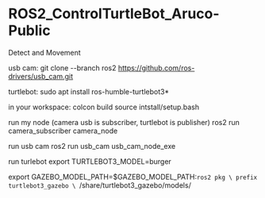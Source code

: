 # ROS2_ControlTurtleBot_Aruco-Public
Detect and Movement

usb cam:
git clone --branch ros2 https://github.com/ros-drivers/usb_cam.git

turtlebot:
sudo apt install ros-humble-turtlebot3*


in your workspace:
colcon build
source intstall/setup.bash

run my node (camera usb is subscriber, turtlebot is publisher)
ros2 run camera_subscriber camera_node

run usb cam
ros2 run usb_cam usb_cam_node_exe

run turlebot
export TURTLEBOT3_MODEL=burger

export GAZEBO_MODEL_PATH=$GAZEBO_MODEL_PATH:`ros2 pkg \
prefix turtlebot3_gazebo \
`/share/turtlebot3_gazebo/models/
